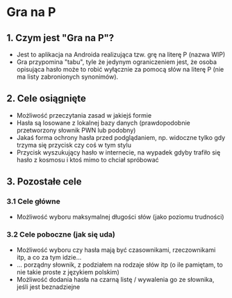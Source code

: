# Gra na P
## 1. Czym jest "Gra na P"?
- Jest to aplikacja na Androida realizująca tzw. grę na literę P (nazwa WIP)
- Gra przypomina "tabu", tyle że jedynym ograniczeniem jest, że osoba opisująca hasło może to robić wyłącznie za pomocą słów na literę P (nie ma listy zabronionych synonimów).

## 2. Cele osiągnięte
- Możliwość przeczytania zasad w jakiejś formie
- Hasła są losowane z lokalnej bazy danych (prawdopodobnie przetworzony słownik PWN lub podobny)
- Jakaś forma ochrony hasła przed podglądaniem, np. widoczne tylko gdy trzyma się przycisk czy coś w tym stylu
- Przycisk wyszukujący hasło w internecie, na wypadek gdyby trafiło się hasło z kosmosu i ktoś mimo to chciał spróbować

## 3. Pozostałe cele

### 3.1 Cele główne
- Możliwość wyboru maksymalnej długości słów (jako poziomu trudności)

### 3.2 Cele poboczne (jak się uda)
- Możliwość wyboru czy hasła mają być czasownikami, rzeczownikami itp, a co za tym idzie...
- ... porządny słownik, z podziałem na rodzaje słów itp (o ile pamiętam, to nie takie proste z językiem polskim)
- Możliwość dodania hasła na czarną listę / wywalenia go ze słownika, jeśli jest beznadziejne

